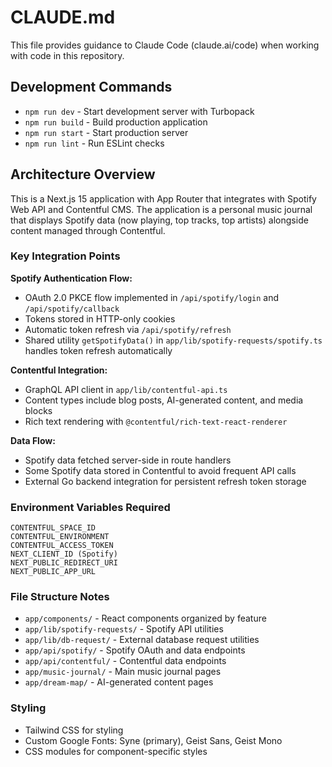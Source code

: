 # CLAUDE.md

This file provides guidance to Claude Code (claude.ai/code) when working with code in this repository.

## Development Commands

- `npm run dev` - Start development server with Turbopack
- `npm run build` - Build production application
- `npm run start` - Start production server
- `npm run lint` - Run ESLint checks

## Architecture Overview

This is a Next.js 15 application with App Router that integrates with Spotify Web API and Contentful CMS. The application is a personal music journal that displays Spotify data (now playing, top tracks, top artists) alongside content managed through Contentful.

### Key Integration Points

**Spotify Authentication Flow:**
- OAuth 2.0 PKCE flow implemented in `/api/spotify/login` and `/api/spotify/callback`
- Tokens stored in HTTP-only cookies
- Automatic token refresh via `/api/spotify/refresh`
- Shared utility `getSpotifyData()` in `app/lib/spotify-requests/spotify.ts` handles token refresh automatically

**Contentful Integration:**
- GraphQL API client in `app/lib/contentful-api.ts`
- Content types include blog posts, AI-generated content, and media blocks
- Rich text rendering with `@contentful/rich-text-react-renderer`

**Data Flow:**
- Spotify data fetched server-side in route handlers
- Some Spotify data stored in Contentful to avoid frequent API calls
- External Go backend integration for persistent refresh token storage

### Environment Variables Required

```
CONTENTFUL_SPACE_ID
CONTENTFUL_ENVIRONMENT
CONTENTFUL_ACCESS_TOKEN
NEXT_CLIENT_ID (Spotify)
NEXT_PUBLIC_REDIRECT_URI
NEXT_PUBLIC_APP_URL
```

### File Structure Notes

- `app/components/` - React components organized by feature
- `app/lib/spotify-requests/` - Spotify API utilities
- `app/lib/db-request/` - External database request utilities
- `app/api/spotify/` - Spotify OAuth and data endpoints
- `app/api/contentful/` - Contentful data endpoints
- `app/music-journal/` - Main music journal pages
- `app/dream-map/` - AI-generated content pages

### Styling

- Tailwind CSS for styling
- Custom Google Fonts: Syne (primary), Geist Sans, Geist Mono
- CSS modules for component-specific styles